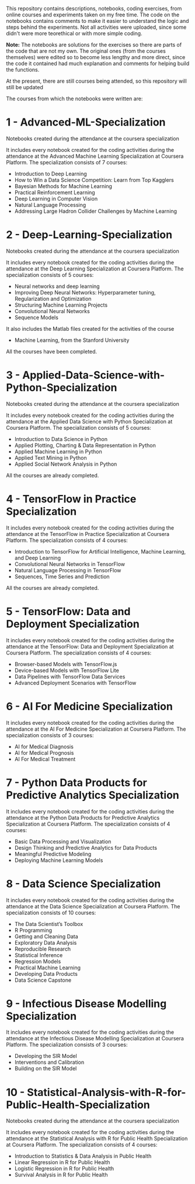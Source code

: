 This repository contains descriptions, notebooks, coding exercises, from online courses and experiments taken on my free time. The code on the notebooks contains comments to make it easier to understand the logic and steps behind the experiments. Not all activities were uploaded, since some didn't were more teorethical or with more simple coding. 

**Note:** The notebooks are solutions for the exercises so there are parts of the code that are not my own. The original ones (from the courses themselves) were edited so to become less lengthy and more direct, since the code it contained had much explanation and comments for helping build the functions.  

At the present, there are still courses being attended, so this repository will still be updated

The courses from which the notebooks were written are:

# 1 - Advanced-ML-Specialization
Notebooks created during the attendance at the coursera specialization 

It includes every notebook created for the coding activities during the attendance at the Advanced Machine Learning 
Specialization at Coursera Platform. The specialization consists of 7 courses:
- Introduction to Deep Learning
- How to Win a Data Science Competition: Learn from Top Kagglers
- Bayesian Methods for Machine Learning
- Practical Reinforcement Learning
- Deep Learning in Computer Vision
- Natural Language Processing
- Addressing Large Hadron Collider Challenges by Machine Learning

# 2 - Deep-Learning-Specialization
Notebooks created during the attendance at the coursera specialization

It includes every notebook created for the coding activities during the attendance at the Deep Learning Specialization at Coursera Platform. The specialization consists of 5 courses:

- Neural networks and deep learning
- Improving Deep Neural Networks: Hyperparameter tuning, Regularization and Optimization
- Structuring Machine Learning Projects
- Convolutional Neural Networks
- Sequence Models

It also includes the Matlab files created for the activities of the course
- Machine Learning, from the Stanford University

All the courses have been completed.

# 3 - Applied-Data-Science-with-Python-Specialization
Notebooks created during the attendance at the coursera specialization

It includes every notebook created for the coding activities during the attendance at the Applied Data Science with Python Specialization at Coursera Platform. The specialization consists of 5 courses:

- Introduction to Data Science in Python
- Applied Plotting, Charting & Data Representation in Python
- Applied Machine Learning in Python
- Applied Text Mining in Python
- Applied Social Network Analysis in Python

All the courses are already completed.

# 4 - TensorFlow in Practice Specialization

It includes every notebook created for the coding activities during the attendance at the TensorFlow in Practice Specialization at Coursera Platform. The specialization consists of 4 courses:
- Introduction to TensorFlow for Artificial Intelligence, Machine Learning, and Deep Learning
- Convolutional Neural Networks in TensorFlow
- Natural Language Processing in TensorFlow
- Sequences, Time Series and Prediction

All the courses are already completed.

# 5 - TensorFlow: Data and Deployment Specialization

It includes every notebook created for the coding activities during the attendance at the TensorFlow: Data and Deployment Specialization at Coursera Platform. The specialization consists of 4 courses:
- Browser-based Models with TensorFlow.js
- Device-based Models with TensorFlow Lite
- Data Pipelines with TensorFlow Data Services
- Advanced Deployment Scenarios with TensorFlow

# 6 - AI For Medicine Specialization

It includes every notebook created for the coding activities during the attendance at the AI For Medicine Specialization at Coursera Platform. The specialization consists of 3 courses:
- AI for Medical Diagnosis
- AI for Medical Prognosis
- AI For Medical Treatment

# 7 - Python Data Products for Predictive Analytics Specialization

It includes every notebook created for the coding activities during the attendance at the Python Data Products for Predictive Analytics Specialization at Coursera Platform. The specialization consists of 4 courses:
- Basic Data Processing and Visualization
- Design Thinking and Predictive Analytics for Data Products
- Meaningful Predictive Modeling
- Deploying Machine Learning Models

# 8 - Data Science Specialization

It includes every notebook created for the coding activities during the attendance at the Data Science Specialization at Coursera Platform. The specialization consists of 10 courses:
- The Data Scientist’s Toolbox
- R Programming
- Getting and Cleaning Data
- Exploratory Data Analysis
- Reproducible Research
- Statistical Inference
- Regression Models
- Practical Machine Learning
- Developing Data Products
- Data Science Capstone

# 9 - Infectious Disease Modelling Specialization

It includes every notebook created for the coding activities during the attendance at the Infectious Disease Modelling Specialization at Coursera Platform. The specialization consists of 3 courses:
- Developing the SIR Model
- Interventions and Calibration
- Building on the SIR Model

# 10 - Statistical-Analysis-with-R-for-Public-Health-Specialization
Notebooks created during the attendance at the coursera specialization

It includes every notebook created for the coding activities during the attendance at the Statistical Analysis with R for Public Health Specialization at Coursera Platform. The specialization consists of 4 courses:

- Introduction to Statistics & Data Analysis in Public Health
- Linear Regression in R for Public Health
- Logistic Regression in R for Public Health
- Survival Analysis in R for Public Health
